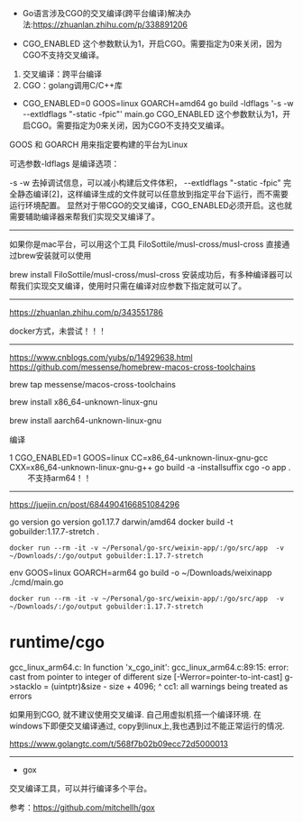 + Go语言涉及CGO的交叉编译(跨平台编译)解决办法:<https://zhuanlan.zhihu.com/p/338891206>

+ CGO_ENABLED 这个参数默认为1，开启CGO。需要指定为0来关闭，因为CGO不支持交叉编译。

1. 交叉编译：跨平台编译
2. CGO：golang调用C/C++库


+ CGO_ENABLED=0 GOOS=linux GOARCH=amd64 go build -ldflags '-s -w --extldflags "-static -fpic"' main.go
CGO_ENABLED 这个参数默认为1，开启CGO。需要指定为0来关闭，因为CGO不支持交叉编译。

GOOS 和 GOARCH 用来指定要构建的平台为Linux

可选参数-ldflags 是编译选项：

-s -w 去掉调试信息，可以减小构建后文件体积，
--extldflags "-static -fpic" 完全静态编译[2]，这样编译生成的文件就可以任意放到指定平台下运行，而不需要运行环境配置。
显然对于带CGO的交叉编译，CGO_ENABLED必须开启。这也就需要辅助编译器来帮我们实现交叉编译了。

---

如果你是mac平台，可以用这个工具 FiloSottile/musl-cross/musl-cross 直接通过brew安装就可以使用

brew install FiloSottile/musl-cross/musl-cross
安装成功后，有多种编译器可以帮我们实现交叉编译，使用时只需在编译对应参数下指定就可以了。

----
https://zhuanlan.zhihu.com/p/343551786

docker方式，未尝试！！！

----

https://www.cnblogs.com/yubs/p/14929638.html
https://github.com/messense/homebrew-macos-cross-toolchains
 
brew tap messense/macos-cross-toolchains
 
brew install x86_64-unknown-linux-gnu
 
 brew install aarch64-unknown-linux-gnu
　　

编译

1
CGO_ENABLED=1 GOOS=linux CC=x86_64-unknown-linux-gnu-gcc CXX=x86_64-unknown-linux-gnu-g++ go build -a -installsuffix cgo -o app .
　　
不支持arm64！！


---

https://juejin.cn/post/6844904166851084296

go version
go version go1.17.7 darwin/amd64
docker build -t gobuilder:1.17.7-stretch .

`docker run --rm -it -v ~/Personal/go-src/weixin-app/:/go/src/app  -v ~/Downloads/:/go/output gobuilder:1.17.7-stretch`

env GOOS=linux GOARCH=arm64 go build  -o ~/Downloads/weixinapp ./cmd/main.go


`docker run --rm -it -v ~/Personal/go-src/weixin-app/:/go/src/app  -v ~/Downloads/:/go/output gobuilder:1.17.7-stretch`
# runtime/cgo
gcc_linux_arm64.c: In function 'x_cgo_init':
gcc_linux_arm64.c:89:15: error: cast from pointer to integer of different size [-Werror=pointer-to-int-cast]
  g->stacklo = (uintptr)&size - size + 4096;
               ^
cc1: all warnings being treated as errors


如果用到CGO, 就不建议使用交叉编译. 自己用虚拟机搭一个编译环境. 在windows下即便交叉编译通过, copy到linux上,我也遇到过不能正常运行的情况.

https://www.golangtc.com/t/568f7b02b09ecc72d5000013

---

+ gox

交叉编译工具，可以并行编译多个平台。

参考：https://github.com/mitchellh/gox